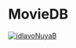 # MovieDB

[![idlavoNuyaB](https://circleci.com/gh/idlavoNuyaB/MovieDB.svg?style=svg)](https://circleci.com/gh/idlavoNuyaB/MovieDB)
